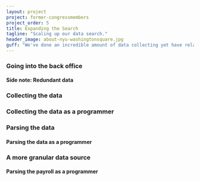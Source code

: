```yaml
---
layout: project
project: former-congressmembers
project_order: 5
title: Expanding the Search
tagline: "Scaling up our data search."
header_image: about-nyu-washingtonsquare.jpg
guff: "We've done an incredible amount of data collecting yet have relatively few data points (on one side) to work with. Let's find more."
---
```


### Going into the back office

#### Side note: Redundant data

### Collecting the data

### Collecting the data as a programmer

### Parsing the data

#### Parsing the data as a programmer

### A more granular data source

#### Parsing the payroll as a programmer
